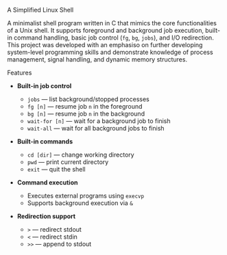 A Simplified Linux Shell

A minimalist shell program written in C that mimics the core functionalities of a Unix shell. It supports foreground and background job execution, built-in command handling, basic job control (`fg`, `bg`, `jobs`), and I/O redirection. This project was developed with an emphasiso on further developing system-level programming skills and demonstrate knowledge of process management, signal handling, and dynamic memory structures.

Features

- **Built-in job control**
  - `jobs` — list background/stopped processes
  - `fg [n]` — resume job `n` in the foreground
  - `bg [n]` — resume job `n` in the background
  - `wait-for [n]` — wait for a background job to finish
  - `wait-all` — wait for all background jobs to finish

- **Built-in commands**
  - `cd [dir]` — change working directory
  - `pwd` — print current directory
  - `exit` — quit the shell

- **Command execution**
  - Executes external programs using `execvp`
  - Supports background execution via `&`

- **Redirection support**
  - `>` — redirect stdout
  - `<` — redirect stdin
  - `>>` — append to stdout
